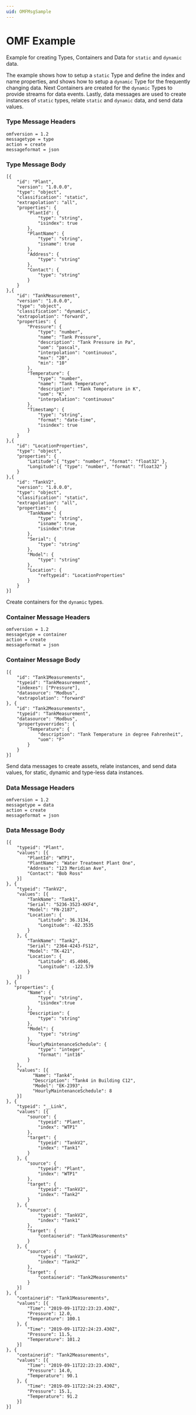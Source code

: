 ```yaml
---
uid: OMFMsgSample
---
```


# OMF Example 

Example for creating Types, Containers and Data for `static` and `dynamic` data. 

The example shows how to setup a `static` Type and define the index and name properties, and shows how to setup a `dynamic` Type for the frequently changing data.
Next Containers are created for the `dynamic` Types to provide streams for data events. Lastly, data messages are used to create instances of `static` types, relate `static` and `dynamic` data, and send data values.


### Type Message Headers

	omfversion = 1.2
	messagetype = type
	action = create
	messageformat = json

### Type Message Body

	[{
		"id": "Plant",
		"version": "1.0.0.0",
		"type": "object",
		"classification": "static",
		"extrapolation": "all",
		"properties": {
			"PlantId": {
				"type": "string",
				"isindex": true
			},
			"PlantName": {
				"type": "string",
				"isname": true
			},
			"Address": {
				"type": "string"
			},
			"Contact": {
				"type": "string"
			}
		}
	},{
		"id": "TankMeasurement",
		"version": "1.0.0.0",
		"type": "object",
		"classification": "dynamic",
		"extrapolation": "forward",
		"properties": {
			"Pressure": {
				"type": "number",
				"name": "Tank Pressure",
				"description": "Tank Pressure in Pa",
				"uom": "pascal",
				"interpolation": "continuous",
				"max": "20",
				"min": "10"
			},
			"Temperature": {
				"type": "number",
				"name": "Tank Temperature",
				"description": "Tank Temperature in K",
				"uom": "K",
				"interpolation": "continuous"
			},
			"Timestamp": {                        
				"type": "string", 
				"format": "date-time",
				"isindex": true
			}
		}
	},{
		"id": "LocationProperties",
		"type": "object",
		"properties": { 
			"Latitude":{ "type": "number", "format": "float32" },
			"Longitude":{ "type": "number", "format": "float32" }
		}
	},{
		"id": "TankV2",
		"version": "1.0.0.0",
		"type": "object",
		"classification": "static",
		"extrapolation": "all",
		"properties": {
			"TankName": {
				"type": "string",
				"isname": true,
				"isindex":true
			},
			"Serial": {
				"type": "string"
			},
			"Model": {
				"type": "string"
			},
			"Location": {
				"reftypeid": "LocationProperties"
			}
		}
	}]

Create containers for the `dynamic` types.

### Container Message Headers

    omfversion = 1.2
    messagetype = container
    action = create
    messageformat = json

### Container Message Body

	[{
		"id": "Tank1Measurements",
		"typeid": "TankMeasurement",
		"indexes": ["Pressure"], 
		"datasource": "Modbus",
		"extrapolation": "forward"
	}, {
		"id": "Tank2Measurements",
		"typeid": "TankMeasurement",
		"datasource": "Modbus",
		"propertyoverrides": {
			"Temperature": {
				"description": "Tank Temperature in degree Fahrenheit",
				"uom": "F"
			}
		}
	}]


Send data messages to create assets, relate instances, and send data values, for static, dynamic and type-less data instances. 

### Data Message Headers

    omfversion = 1.2
    messagetype = data
    action = create
    messageformat = json

### Data Message Body

	[{
		"typeid": "Plant",
		"values": [{
			"PlantId": "WTP1",
			"PlantName": "Water Treatment Plant One",
			"Address": "123 Meridian Ave",
			"Contact": "Bob Ross"
		}]
	}, {
		"typeid": "TankV2",
		"values": [{
			"TankName": "Tank1",
			"Serial": "5236-3523-KKF4",
			"Model": "FN-2187",
			"Location": {
				"Latitude": 36.3134,
				"Longitude": -82.3535 
			}
		}, {
			"TankName": "Tank2",
			"Serial": "2364-4243-FS12",
			"Model": "TK-421",
			"Location": {
				"Latitude": 45.4046,
				"Longitude": -122.579 
			}
		}]
	}, {
       "properties": { 
			"Name": {
				"type": "string",
				"isindex":true
			},
			"Description": {
				"type": "string"
			},
			"Model": {
				"type": "string"
			},
            "HourlyMaintenanceSchedule": {
				"type": "integer",
                "format": "int16"
			}
        }, 
        "values": [{ 
              "Name": "Tank4", 
              "Description": "Tank4 in Building C12", 
              "Model": "EK-2393",
			  "HourlyMaintenanceSchedule": 8
        }] 
	}, {
		"typeid": "__Link",
		"values": [{
			"source": {
				"typeid": "Plant",
				"index": "WTP1"
			},
			"target": {
				"typeid": "TankV2",
				"index": "Tank1"
			}
		}, {
			"source": {
				"typeid": "Plant",
				"index": "WTP1"
			},
			"target": {
				"typeid": "TankV2",
				"index": "Tank2"
			}
		}, {
			"source": {
				"typeid": "TankV2",
				"index": "Tank1"
			},
			"target": {
				"containerid": "Tank1Measurements"
			}
		}, {
			"source": {
				"typeid": "TankV2",
				"index": "Tank2"
			},
			"target": {
				"containerid": "Tank2Measurements"
			}
		}]
	}, {
		"containerid": "Tank1Measurements",
		"values": [{
			"Time": "2019-09-11T22:23:23.430Z",
			"Pressure": 12.0,
			"Temperature": 100.1
		}, {
			"Time": "2019-09-11T22:24:23.430Z",
			"Pressure": 11.5,
			"Temperature": 101.2
		}]
	}, {
		"containerid": "Tank2Measurements",
		"values": [{
			"Time": "2019-09-11T22:23:23.430Z",
			"Pressure": 14.0,
			"Temperature": 90.1
		}, {
			"Time": "2019-09-11T22:24:23.430Z",
			"Pressure": 15.1,
			"Temperature": 91.2
		}]
	}]

